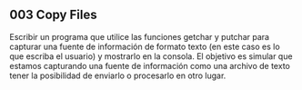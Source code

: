 ## 003 Copy Files

Escribir un programa que utilice las funciones getchar y putchar para capturar una fuente de información de formato texto (en este caso es lo que escriba el usuario) y mostrarlo en la consola. El objetivo es simular que estamos capturando una fuente de información como una archivo de texto tener la posibilidad de enviarlo o procesarlo en otro lugar.